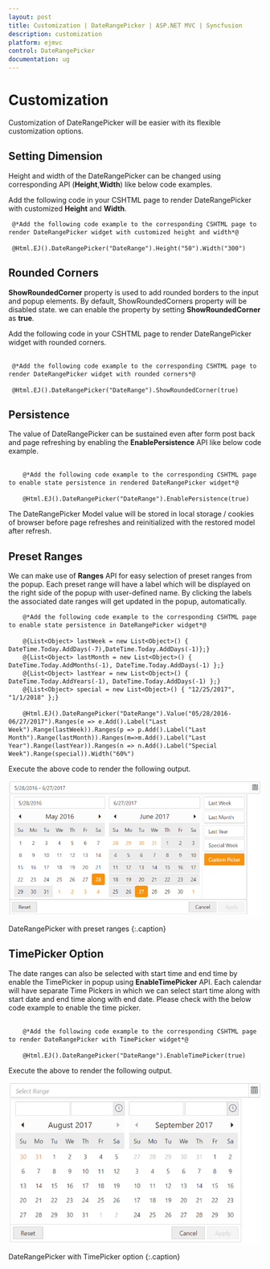 ```yaml
---
layout: post
title: Customization | DateRangePicker | ASP.NET MVC | Syncfusion
description: customization
platform: ejmvc
control: DateRangePicker
documentation: ug
---
```


# Customization

Customization of DateRangePicker will be easier with its flexible customization options.

## Setting Dimension

Height and width of the DateRangePicker can be changed using corresponding API (**Height**,**Width**) like below code examples.


Add the following code in your CSHTML page to render DateRangePicker with customized **Height** and **Width**.

   
   ~~~ cshtml
    @*Add the following code example to the corresponding CSHTML page to render DateRangePicker widget with customized height and width*@
        
    @Html.EJ().DateRangePicker("DateRange").Height("50").Width("300")
   ~~~  

## Rounded Corners

**ShowRoundedCorner** property is used to add rounded borders to the input and popup elements. By default, ShowRoundedCorners property will be disabled state. we can enable the property by setting **ShowRoundedCorner** as **true**.

Add the following code in your CSHTML page to render DateRangePicker widget with rounded corners.

   ~~~ cshtml
   
	@*Add the following code example to the corresponding CSHTML page to render DateRangePicker widget with rounded corners*@

	@Html.EJ().DateRangePicker("DateRange").ShowRoundedCorner(true)

   ~~~
   
## Persistence

The value of DateRangePicker can be sustained even after form post back and page refreshing by enabling the **EnablePersistence** API like below code example.
~~~ cshtml
    
    @*Add the following code example to the corresponding CSHTML page to enable state persistence in rendered DateRangePicker widget*@

    @Html.EJ().DateRangePicker("DateRange").EnablePersistence(true)

~~~

The DateRangePicker Model value will be stored in local storage / cookies of browser before page refreshes and reinitialized with the restored model after refresh.


## Preset Ranges

We can make use of **Ranges** API for easy selection of preset ranges from the popup. Each preset range will have a label which will be displayed on the right side of the popup with user-defined name. By clicking the labels the associated date ranges will get updated in the popup, automatically.
   
~~~ cshtml
    @*Add the following code example to the corresponding CSHTML page to enable state persistence in DateRangePicker widget*@

    @{List<Object> lastWeek = new List<Object>() { DateTime.Today.AddDays(-7),DateTime.Today.AddDays(-1)};}
    @{List<Object> lastMonth = new List<Object>() { DateTime.Today.AddMonths(-1), DateTime.Today.AddDays(-1) };}
    @{List<Object> lastYear = new List<Object>() { DateTime.Today.AddYears(-1), DateTime.Today.AddDays(-1) };}
    @{List<Object> special = new List<Object>() { "12/25/2017", "1/1/2018" };}

    @Html.EJ().DateRangePicker("DateRange").Value("05/28/2016-06/27/2017").Ranges(e => e.Add().Label("Last Week").Range(lastWeek)).Ranges(p => p.Add().Label("Last Month").Range(lastMonth)).Ranges(m=>m.Add().Label("Last Year").Range(lastYear)).Ranges(n => n.Add().Label("Special Week").Range(special)).Width("60%")
~~~

Execute the above code to render the following output.

![](customization_images/customization.png)
    
DateRangePicker with preset ranges
{:.caption}

## TimePicker Option

The date ranges can also be selected with start time and end time by enable the TimePicker in popup using **EnableTimePicker** API. Each calendar will have separate Time Pickers in which we can select start time along with start date and end time along with end date. Please check with the below code example to enable the time picker.

~~~ cshtml
   
    @*Add the following code example to the corresponding CSHTML page to render DateRangePicker with TimePicker widget*@

    @Html.EJ().DateRangePicker("DateRange").EnableTimePicker(true)

   ~~~

Execute the above to render the following output.

![](customization_images/customization1.png)
    
DateRangePicker with TimePicker option
{:.caption}
